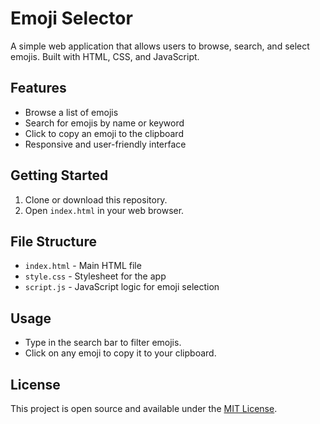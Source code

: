 # Emoji Selector

A simple web application that allows users to browse, search, and select emojis. Built with HTML, CSS, and JavaScript.

## Features
- Browse a list of emojis
- Search for emojis by name or keyword
- Click to copy an emoji to the clipboard
- Responsive and user-friendly interface

## Getting Started
1. Clone or download this repository.   
2. Open `index.html` in your web browser.

## File Structure
- `index.html` - Main HTML file
- `style.css` - Stylesheet for the app
- `script.js` - JavaScript logic for emoji selection

## Usage
- Type in the search bar to filter emojis.
- Click on any emoji to copy it to your clipboard.

## License
This project is open source and available under the [MIT License](LICENSE).
